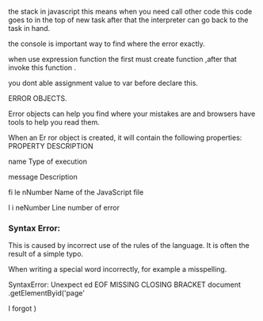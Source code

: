 

the stack in javascript this means when you need call other code  this code goes  to in the top of new task  after  that the interpreter can go back to the task in hand.

the console is important way to find where the error exactly.

when use expression function the first must create  function ,after that invoke this function .

you dont able assignment value to var before declare this.

ERROR OBJECTS.

Error objects can help you find where your mistakes are
and browsers have tools to help you read them. 

When an Er ror object is created, it will contain the
following properties:
PROPERTY       DESCRIPTION

name           Type of execution

message            Description

fi le  nNumber    Name of the JavaScript file

l i neNumber     Line number of error 

### Syntax Error: 

This is caused by incorrect use of the rules of the
language. It is often the result of a simple typo.

When writing a special word incorrectly, for example a misspelling.

SyntaxError: Unexpect ed EOF
MISSING CLOSING BRACKET
document .getElementByid('page'  

 I forgot )